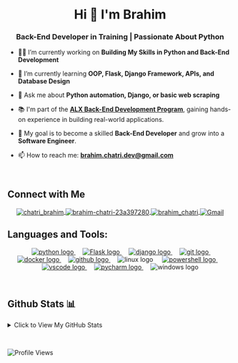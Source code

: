 <h1 align="center">Hi 👋 I'm Brahim</h1>
<h3 align="center">Back-End Developer in Training | Passionate About Python</h3>

- 👨‍💻 I’m currently working on **Building My Skills in Python and Back-End Development**

- 🌱 I’m currently learning **OOP, Flask, Django Framework, APIs, and Database Design**

- 💬 Ask me about **Python automation, Django, or basic web scraping**

- 📚 I'm part of the **[ALX Back-End Development Program](https://www.alxafrica.com/programme/back-end-web-development/)**, gaining hands-on experience in building real-world applications.

- 🎯 My goal is to become a skilled **Back-End Developer** and grow into a **Software Engineer**.

- 📫 How to reach me: **[brahim.chatri.dev@gmail.com](mailto:brahim.chatri.dev@gmail.com)**

<p> &nbsp;</p>
<h2 align="left"> Connect with Me </h2>

<div align="center">
  <a href="https://twitter.com/chatri_brahim" target="_blank">
    <img align="center" src="https://skillicons.dev/icons?i=twitter" alt="chatri_brahim" height="40" width="50" />
  </a>
  <a href="https://www.linkedin.com/in/brahim-chatri-23a397280/" target="_blank">
    <img align="center" src="https://skillicons.dev/icons?i=linkedin" alt="brahim-chatri-23a397280" height="40" width="50" />
  </a>
  <a href="https://instagram.com/brahim_chatri" target="_blank">
    <img align="center" src="https://skillicons.dev/icons?i=instagram" alt="brahim_chatri" height="40" width="50" />
  </a>
  <a href="mailto:brahim.chatri.dev@gmail.com" target="_blank">
    <img align="center" src="https://skillicons.dev/icons?i=gmail" alt="Gmail" height="50" width="48" />
  </a>
</div>

<h2 align="left">Languages and Tools:</h2>
<div align="center">
  <img width="12" />
  <a href="https://python.org" target="_blank">
    <img src="https://skillicons.dev/icons?i=py" height="50" alt="python logo" />
  </a>
  <img width="12" />
  <a href="https://flask.palletsprojects.com/" target="_blank">
    <img src="https://skillicons.dev/icons?i=flask" height="50" alt="Flask logo" />
  </a>
  <img width="12" />
  <a href="https://www.djangoproject.com/" target="_blank">
    <img src="https://skillicons.dev/icons?i=django" height="50" alt="django logo" />
  </a>
  <img width="12" />
  <a href="https://www.git-scm.com/" target="_blank">
    <img src="https://skillicons.dev/icons?i=git" height="50" alt="git logo" />
  </a>
  <img width="12" />
  <a href="https://www.docker.com/" target="_blank">
    <img src="https://skillicons.dev/icons?i=docker" height="50" alt="docker logo" />
  </a>
  <img width="12" />
  <a href="https://github.com" target="_blank">
    <img src="https://skillicons.dev/icons?i=github" height="50" alt="github logo" />
  </a>
  
  <img width="12" />
  <a>
    <img src="https://skillicons.dev/icons?i=linux" height="50" alt="linux logo" />
  </a>
  <img width="12" />
  <a href="https://microsoft.com/PowerShell" target="_blank">
    <img src="https://skillicons.dev/icons?i=powershell" height="50" alt="powershell logo" />
  </a>
  <img width="12" />
  <a href="https://code.visualstudio.com/" target="_blank">
    <img src="https://skillicons.dev/icons?i=vscode" height="50" alt="vscode logo" />
  </a>
  <img width="12" />
  <a href="https://www.jetbrains.com/pycharm/" target="_blank">
    <img src="https://skillicons.dev/icons?i=pycharm" height="50" alt="pycharm logo" />
  </a>
  <img width="12" />
  <img src="https://skillicons.dev/icons?i=windows" height="50" alt="windows logo" />
</div>

<p>&nbsp;</p>
<h2>Github Stats 📊</h2>

<details>
  <summary>Click to View My GitHub Stats</summary>
  <p>&nbsp;</p>
  <div align="center">
    <p>
      <img align="center" src="https://github-readme-stats-beige-theta-61.vercel.app/api?username=BrahimChatri&show_icons=true&theme=dark" alt="BrahimChatri" height="200" />
    </p>
    <p align="center">
      <img align="center" src="https://github-readme-streak-stats.herokuapp.com/?user=BrahimChatri&theme=highcontrast&hide_border=false" alt="BrahimChatri's Profile Summary" height="200" />
    </p>
    <p align="center">
      <img align="center" src="https://github-readme-stats-beige-theta-61.vercel.app/api/top-langs?username=BrahimChatri&show_icons=true&theme=dark" alt="BrahimChatri" />
    </p>
  </div>
<picture>
  <source
    media="(prefers-color-scheme: dark)"
    srcset="https://raw.githubusercontent.com/BrahimChatri/BrahimChatri/output/github-contribution-grid-snake-dark.svg"
  />
  <source
    media="(prefers-color-scheme: light)"
    srcset="https://raw.githubusercontent.com/BrahimChatri/BrahimChatri/output/github-contribution-grid-snake.svg"
  />
  <img
    alt="github contribution grid snake animation"
    src="https://raw.githubusercontent.com/BrahimChatri/BrahimChatri/output/github-contribution-grid-snake.svg"
  />
</picture>
</details>
<p>&nbsp;</p>



![Profile Views](https://komarev.com/ghpvc/?username=BrahimChatri&color=blue&style=flat)